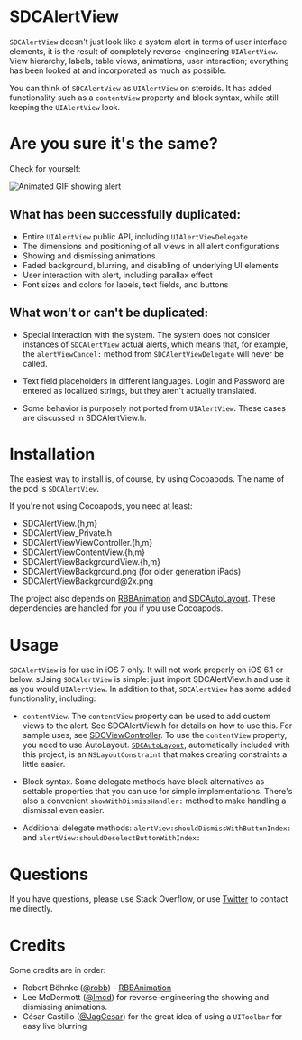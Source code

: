 SDCAlertView
============
`SDCAlertView` doesn't just look like a system alert in terms of user interface elements, it is the result of completely reverse-engineering `UIAlertView`. View hierarchy, labels, table views, animations, user interaction; everything has been looked at and incorporated as much as possible.

You can think of `SDCAlertView` as `UIAlertView` on steroids. It has added functionality such as a `contentView` property and block syntax, while still keeping the `UIAlertView` look.

Are you sure it's the same?
==============================
Check for yourself:

![Animated GIF showing alert](http://scott90.github.io/SDCAlertView/ProgressViewAlert.gif)

What has been successfully duplicated:
--------------------------------------

- Entire `UIAlertView` public API, including `UIAlertViewDelegate`
- The dimensions and positioning of all views in all alert configurations
- Showing and dismissing animations
- Faded background, blurring, and disabling of underlying UI elements
- User interaction with alert, including parallax effect
- Font sizes and colors for labels, text fields, and buttons

What won't or can't be duplicated:
-------------------------

- Special interaction with the system. The system does not consider instances of `SDCAlertView` actual alerts, which means that, for example, the `alertViewCancel:` method from `SDCAlertViewDelegate` will never be called.

- Text field placeholders in different languages. Login and Password are entered as localized strings, but they aren't actually translated.

- Some behavior is purposely not ported from `UIAlertView`. These cases are discussed in SDCAlertView.h.

Installation
============
The easiest way to install is, of course, by using Cocoapods. The name of the pod is `SDCAlertView`.

If you're not using Cocoapods, you need at least:

- SDCAlertView.{h,m}
- SDCAlertView_Private.h
- SDCAlertViewViewController.{h,m}
- SDCAlertViewContentView.{h,m}
- SDCAlertViewBackgroundView.{h,m}
- SDCAlertViewBackground.png (for older generation iPads)
- SDCAlertViewBackground&#064;2x.png

The project also depends on [RBBAnimation](https://github.com/robb/RBBAnimation) and [SDCAutoLayout](https://github.com/Scott90/SDCAutoLayout). These dependencies are handled for you if you use Cocoapods.

Usage
=====
`SDCAlertView` is for use in iOS 7 only. It will not work properly on iOS 6.1 or below. sUsing `SDCAlertView` is simple: just import SDCAlertView.h and use it as you would `UIAlertView`. In addition to that, `SDCAlertView` has some added functionality, including:

- `contentView`. The `contentView` property can be used to add custom views to the alert. See SDCAlertView.h for details on how to use this. For sample uses, see [SDCViewController](SDCAlertView/SDCViewController.m). To use the `contentView` property, you need to use AutoLayout. [`SDCAutoLayout`](https://github.com/Scott90/SDCAutoLayout), automatically included with this project, is an `NSLayoutConstraint` that makes creating constraints a little easier.

- Block syntax. Some delegate methods have block alternatives as settable properties that you can use for simple implementations. There's also a convenient `showWithDismissHandler:` method to make handling a dismissal even easier.

- Additional delegate methods: `alertView:shouldDismissWithButtonIndex:` and `alertView:shouldDeselectButtonWithIndex:`

Questions
=========
If you have questions, please use Stack Overflow, or use [Twitter](http://twitter.com/ScottBerrevoets) to contact me directly.

Credits
=======

Some credits are in order:

- Robert Böhnke ([@robb](https://github.com/robb)) - [RBBAnimation](https://github.com/robb/RBBAnimation)
- Lee McDermott ([@lmcd](https://github.com/lmcd)) for reverse-engineering the showing and dismissing animations.
- César Castillo ([@JagCesar](https://github.com/JagCesar)) for the great idea of using a `UIToolbar` for easy live blurring